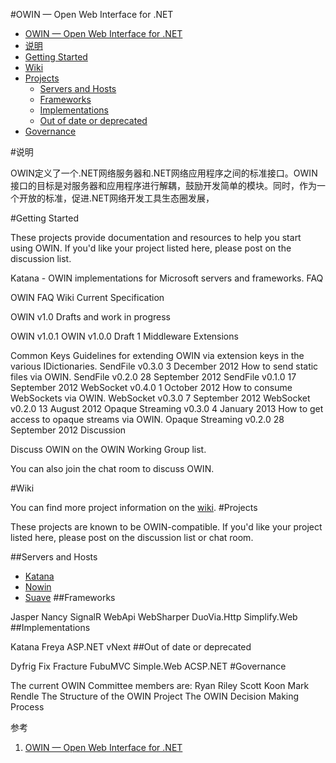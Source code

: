 
#OWIN — Open Web Interface for .NET

<!-- @import "[TOC]" {cmd:"toc", depthFrom:1, depthTo:6, orderedList:false} -->
<!-- code_chunk_output -->

* [OWIN — Open Web Interface for .NET](#owin-open-web-interface-for-net)
* [说明](#说明)
* [Getting Started](#getting-started)
* [Wiki](#wiki)
* [Projects](#projects)
	* [Servers and Hosts](#servers-and-hosts)
	* [Frameworks](#frameworks)
	* [Implementations](#implementations)
	* [Out of date or deprecated](#out-of-date-or-deprecated)
* [Governance](#governance)

<!-- /code_chunk_output -->



#说明

OWIN定义了一个.NET网络服务器和.NET网络应用程序之间的标准接口。OWIN接口的目标是对服务器和应用程序进行解耦，鼓励开发简单的模块。同时，作为一个开放的标准，促进.NET网络开发工具生态圈发展，


#Getting Started

These projects provide documentation and resources to help you start using OWIN. If you'd like your project listed here, please post on the discussion list.

Katana - OWIN implementations for Microsoft servers and frameworks.
FAQ

OWIN FAQ Wiki
Current Specification

OWIN v1.0
Drafts and work in progress

OWIN v1.0.1
OWIN v1.0.0 Draft 1 Middleware
Extensions

Common Keys
Guidelines for extending OWIN via extension keys in the various IDictionaries.
SendFile v0.3.0 3 December 2012
How to send static files via OWIN.
SendFile v0.2.0 28 September 2012 
SendFile v0.1.0 17 September 2012 
WebSocket v0.4.0 1 October 2012
How to consume WebSockets via OWIN.
WebSocket v0.3.0 7 September 2012 
WebSocket v0.2.0 13 August 2012
Opaque Streaming v0.3.0 4 January 2013
How to get access to opaque streams via OWIN.
Opaque Streaming v0.2.0 28 September 2012
Discussion

Discuss OWIN on the OWIN Working Group list.

You can also join the chat room to discuss OWIN.

#Wiki

You can find more project information on the [wiki](https://github.com/owin/owin/wiki).
#Projects

These projects are known to be OWIN-compatible. If you'd like your project listed here, please post on the discussion list or chat room.

##Servers and Hosts

- [Katana](http://katanaproject.codeplex.com/)
- [Nowin](https://github.com/Bobris/Nowin)
- [Suave](https://github.com/SuaveIO/suave)
##Frameworks

Jasper
Nancy
SignalR
WebApi
WebSharper
DuoVia.Http
Simplify.Web
##Implementations

Katana
Freya
ASP.NET vNext
##Out of date or deprecated

Dyfrig
Fix
Fracture
FubuMVC
Simple.Web
ACSP.NET
#Governance

The current OWIN Committee members are:
Ryan Riley
Scott Koon
Mark Rendle
The Structure of the OWIN Project
The OWIN Decision Making Process


参考

1. [OWIN — Open Web Interface for .NET ](http://owin.org/)